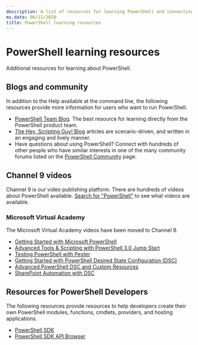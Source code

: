 ```yaml
---
description: A list of resources for learning PowerShell and connecting with other PowerShell users.
ms.date: 06/11/2020
title: PowerShell learning resources
---
```

# PowerShell learning resources

Additional resources for learning about PowerShell.

## Blogs and community

In addition to the Help available at the command line, the following resources provide more
information for users who want to run PowerShell.

- [PowerShell Team Blog](https://devblogs.microsoft.com/powershell/). The best resource for learning
  directly from the PowerShell product team.
- [The Hey, Scripting Guy! Blog](https://devblogs.microsoft.com/scripting/) articles are
  scenario-driven, and written in an engaging and lively manner.
- Have questions about using PowerShell? Connect with hundreds of other people who have similar
  interests in one of the many community forums listed on the [PowerShell Community](/powershell/scripting/community/community-support)
  page.

## Channel 9 videos

Channel 9 is our video publishing platform. There are hundreds of videos about PowerShell
available. [Search for "PowerShell"](https://channel9.msdn.com/Tags/powershell)
to see what videos are available.

### Microsoft Virtual Academy

The Microsoft Virtual Academy videos have been moved to Channel 9.

- [Getting Started with Microsoft PowerShell](https://channel9.msdn.com/Series/Getting-Started-with-Microsoft-PowerShell)
- [Advanced Tools & Scripting with PowerShell 3.0 Jump Start](https://channel9.msdn.com/Series/Advanced-Tools-and-Scripting-with-PowerShell-3.0-Jump-Start)
- [Testing PowerShell with Pester](https://channel9.msdn.com/Series/Testing-PowerShell-with-Pester)
- [Getting Started with PowerShell Desired State Configuration (DSC)](https://channel9.msdn.com/Series/Getting-Started-with-PowerShell-DSC)
- [Advanced PowerShell DSC and Custom Resources](https://channel9.msdn.com/Series/Advanced-PowerShell-DSC-and-Custom-Resources)
- [SharePoint Automation with DSC](https://channel9.msdn.com/Series/SharePoint-Automation-with-DSC)

## Resources for PowerShell Developers

The following resources provide resources to help developers create their own PowerShell modules,
functions, cmdlets, providers, and hosting applications.

- [PowerShell SDK](/powershell/scripting/developer/windows-powershell)
- [PowerShell SDK API Browser](/dotnet/api/system.management.automation)
